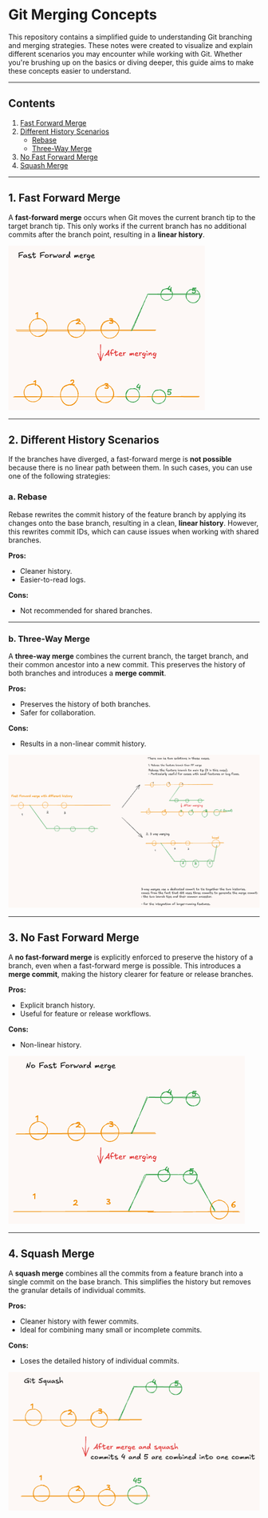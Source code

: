 # Git Merging Concepts

This repository contains a simplified guide to understanding Git branching and merging strategies. These notes were created to visualize and explain different scenarios you may encounter while working with Git. Whether you're brushing up on the basics or diving deeper, this guide aims to make these concepts easier to understand.

---

## Contents

1. [Fast Forward Merge](#1-fast-forward-merge)  
2. [Different History Scenarios](#2-different-history-scenarios)  
   - [Rebase](#a-rebase)  
   - [Three-Way Merge](#b-three-way-merge)  
3. [No Fast Forward Merge](#3-no-fast-forward-merge)  
4. [Squash Merge](#4-squash-merge)

---

## 1. Fast Forward Merge

A **fast-forward merge** occurs when Git moves the current branch tip to the target branch tip. This only works if the current branch has no additional commits after the branch point, resulting in a **linear history**.

![Fast Forward Merge](git_notes/Fast_Forward_Merge.png)

---

## 2. Different History Scenarios

If the branches have diverged, a fast-forward merge is **not possible** because there is no linear path between them. In such cases, you can use one of the following strategies:

### a. Rebase

Rebase rewrites the commit history of the feature branch by applying its changes onto the base branch, resulting in a clean, **linear history**. However, this rewrites commit IDs, which can cause issues when working with shared branches.

**Pros:**  
- Cleaner history.  
- Easier-to-read logs.

**Cons:**  
- Not recommended for shared branches.  

---

### b. Three-Way Merge

A **three-way merge** combines the current branch, the target branch, and their common ancestor into a new commit. This preserves the history of both branches and introduces a **merge commit**.

**Pros:**  
- Preserves the history of both branches.  
- Safer for collaboration.

**Cons:**  
- Results in a non-linear commit history.  

![Different History Scenario](git_notes/different_history_scenerio.png)

---

## 3. No Fast Forward Merge

A **no fast-forward merge** is explicitly enforced to preserve the history of a branch, even when a fast-forward merge is possible. This introduces a **merge commit**, making the history clearer for feature or release branches.

**Pros:**  
- Explicit branch history.  
- Useful for feature or release workflows.

**Cons:**  
- Non-linear history.  

![No Fast Forward Merge](git_notes/No_FF_merge.png)

---

## 4. Squash Merge

A **squash merge** combines all the commits from a feature branch into a single commit on the base branch. This simplifies the history but removes the granular details of individual commits.

**Pros:**  
- Cleaner history with fewer commits.  
- Ideal for combining many small or incomplete commits.

**Cons:**  
- Loses the detailed history of individual commits.  

![Squash Merge](git_notes/squash_merge.png)


